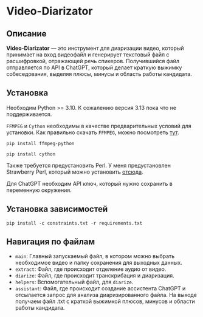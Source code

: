 # Video-Diarizator

## Описание

**Video-Diarizator** — это инструмент для диаризации видео, который принимает на вход видеофайл и генерирует текстовый файл с расшифровкой, отражающей речь спикеров.
Получившийся файл отправляется по API в ChatGPT, который делает краткую выжимку собеседования, выделяя плюсы, минусы и область работы кандидата.

## Установка
Необходим Python >= 3.10. К сожалению версия 3.13 пока что не поддерживается.

`FFMPEG` и `Cython` необходимы в качестве предварительных условий для установки. 
Как правильно скачать `FFMPEG`, можно посмотреть [тут](https://www.youtube.com/watch?v=9_ldCQUgU7Q).

```
pip install ffmpeg-python
```
```
pip install cython
```

Также требуется предустановить Perl. У меня предустановлен Strawberry Perl, который можно установить [отсюда](https://strawberryperl.com/).

Для ChatGPT необходим API ключ, который нужно сохранить в переменную окружения.

## Установка зависимостей
```
pip install -c constraints.txt -r requirements.txt
```

## Навигация по файлам
- `main`: Главный запускаемый файл, в котором можно выбрать необходимое видео и папку сохранения для выходных данных.
- `extract`: Файл, где происходит отделение аудио от видео.
- `diarize`: Файл, где происходит транскрибация и диаризация.
- `helpers`: Вспомогательный файл, для `diarize`.
- `assistant`: Файл, где происходит создание ассистента ChatGPT и отсылается запрос для анализа диаризированного файла. На выходе получаем файл .txt c краткой выжимкой плюсов, минусов и области работы кандидата.
  
